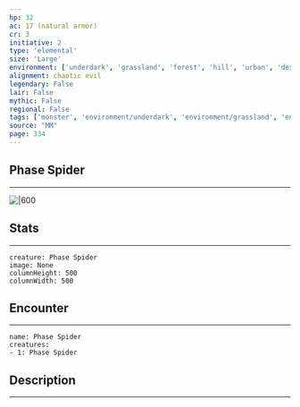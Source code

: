 ```yaml
---
hp: 32
ac: 17 (natural armor)
cr: 3
initiative: 2
type: 'elemental'    
size: 'Large'
environment: ['underdark', 'grassland', 'forest', 'hill', 'urban', 'desert']
alignment: chaotic evil
legendary: False
lair: False
mythic: False
regional: False
tags: ['monster', 'environment/underdark', 'environment/grassland', 'environment/forest', 'environment/hill', 'environment/urban', 'environment/desert']
source: "MM"
page: 334
---
```


## Phase Spider
---

![|600](D:/Program%20Files/5e.tools/img/bestiary/MM/Phase%20Spider.jpg)

## Stats
---

```statblock
creature: Phase Spider
image: None
columnHeight: 500
columnWidth: 500
```

## Encounter
---

```encounter-table
name: Phase Spider
creatures:
- 1: Phase Spider
```

## Description
---




